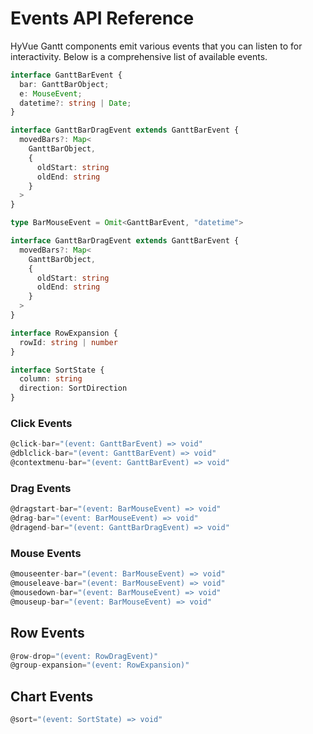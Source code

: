 # Events API Reference

HyVue Gantt components emit various events that you can listen to for interactivity. Below is a comprehensive list of available events.


```typescript
interface GanttBarEvent {
  bar: GanttBarObject;
  e: MouseEvent;
  datetime?: string | Date;
}

interface GanttBarDragEvent extends GanttBarEvent {
  movedBars?: Map<
    GanttBarObject,
    {
      oldStart: string
      oldEnd: string
    }
  >
}

type BarMouseEvent = Omit<GanttBarEvent, "datetime">

interface GanttBarDragEvent extends GanttBarEvent {
  movedBars?: Map<
    GanttBarObject,
    {
      oldStart: string
      oldEnd: string
    }
  >
}

interface RowExpansion {
  rowId: string | number
}

interface SortState {
  column: string
  direction: SortDirection
}

```

### Click Events

```typescript
@click-bar="(event: GanttBarEvent) => void"
@dblclick-bar="(event: GanttBarEvent) => void"
@contextmenu-bar="(event: GanttBarEvent) => void"
```

### Drag Events

```typescript
@dragstart-bar="(event: BarMouseEvent) => void"
@drag-bar="(event: BarMouseEvent) => void"
@dragend-bar="(event: GanttBarDragEvent) => void"
```

### Mouse Events

```typescript
@mouseenter-bar="(event: BarMouseEvent) => void"
@mouseleave-bar="(event: BarMouseEvent) => void"
@mousedown-bar="(event: BarMouseEvent) => void"
@mouseup-bar="(event: BarMouseEvent) => void"
```

## Row Events

```typescript
@row-drop="(event: RowDragEvent)"
@group-expansion="(event: RowExpansion)"
```

## Chart Events

```typescript
@sort="(event: SortState) => void"
```